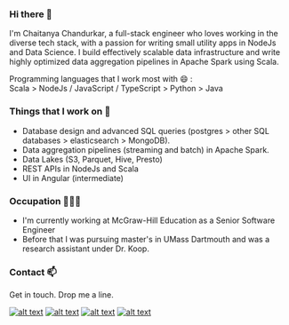 ### Hi there 👋

I'm Chaitanya Chandurkar, a full-stack engineer who loves working in the diverse tech stack, with a passion for writing small utility apps in NodeJs and Data Science. I build effectively scalable data infrastructure and write highly optimized data aggregation pipelines in Apache Spark using Scala.

Programming languages that I work most with 😄 :<br />
Scala > NodeJs / JavaScript / TypeScript > Python > Java 

### Things that I work on 🔭
- Database design and advanced SQL queries (postgres > other SQL databases > elasticsearch > MongoDB).
- Data aggregation pipelines (streaming and batch) in Apache Spark.
- Data Lakes (S3, Parquet, Hive, Presto)
- REST APIs in NodeJs and Scala
- UI in Angular (intermediate)

### Occupation 👨🏼‍💻
- I'm currently working at McGraw-Hill Education as a Senior Software Engineer
- Before that I was pursuing master's in UMass Dartmouth and was a research assistant under Dr. Koop.

### Contact 📫
Get in touch. Drop me a line. 

<!--
**cchandurkar/cchandurkar** is a ✨ _special_ ✨ repository because its `README.md` (this file) appears on your GitHub profile.

Here are some ideas to get you started:

- 🔭 I’m currently working on ...
- 🌱 I’m currently learning ...
- 👯 I’m looking to collaborate on ...
- 🤔 I’m looking for help with ...
- 💬 Ask me about ...
- 📫 How to reach me: ...
- 😄 Pronouns: ...
- ⚡ Fun fact: ...
-->

<!-- display the social media buttons in your README -->

[![alt text][4.1]][3]
[![alt text][1.1]][1]
[![alt text][2.1]][2]
[![alt text][3.1]][3]



<!-- links to social media icons -->
<!-- no need to change these -->

<!-- icons with padding -->

[1.1]: https://icon-icons.com/icons2/99/PNG/48/twitter_socialnetwork_17445.png (twitter icon with padding)
[2.1]: https://icon-icons.com/icons2/99/PNG/48/facebook_socialnetwork_17442.png (facebook icon with padding)
[3.1]: https://icon-icons.com/icons2/99/PNG/48/linkedin_socialnetwork_17441.png (linkedin icon with padding)
[4.1]: https://icon-icons.com/icons2/317/PNG/48/envelope-icon_34446.png (email icon with padding)

<!-- icons without padding -->

[1.2]: http://i.imgur.com/wWzX9uB.png (twitter icon without padding)
[2.2]: http://i.imgur.com/fep1WsG.png (facebook icon without padding)
[6.2]: http://i.imgur.com/9I6NRUm.png (github icon without padding)


<!-- links to your social media accounts -->
<!-- update these accordingly -->

[1]: https://www.twitter.com/cchandurkar
[2]: https://www.facebook.com/chaitanya.chandurkar
[3]: https://www.linkedin.com/in/cchandurkar/
[4]: mailto:cchandurkar@gmail.com
